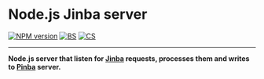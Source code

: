Node.js Jinba server
====================

[![NPM version][NPMVI]][NPMVURL] [![BS][BSI]][BSURL] [![CS][CSI]][CSURL]

-----

**Node.js server that listen for [Jinba] requests, processes them and writes to [Pinba] server.**

[NPMVI]: https://badge.fury.io/js/jinba-server.png
[NPMVURL]: http://badge.fury.io/js/jinba-server

[BSI]: https://secure.travis-ci.org/Sannis/node-jinba-server.png?branch=master
[BSURL]: http://travis-ci.org/Sannis/node-jinba-server

[CSI]: https://coveralls.io/repos/Sannis/node-jinba-server/badge.png
[CSURL]: https://coveralls.io/r/Sannis/node-jinba-server

[Jinba]: https://github.com/dpp-name/jinba
[Pinba]: http://pinba.org/
